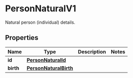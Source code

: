 

# PersonNaturalV1

Natural person (individual) details.

## Properties

| Name | Type | Description | Notes |
|------------ | ------------- | ------------- | -------------|
|**id** | [**PersonNaturalId**](PersonNaturalId.md) |  |  |
|**birth** | [**PersonNaturalBirth**](PersonNaturalBirth.md) |  |  |



